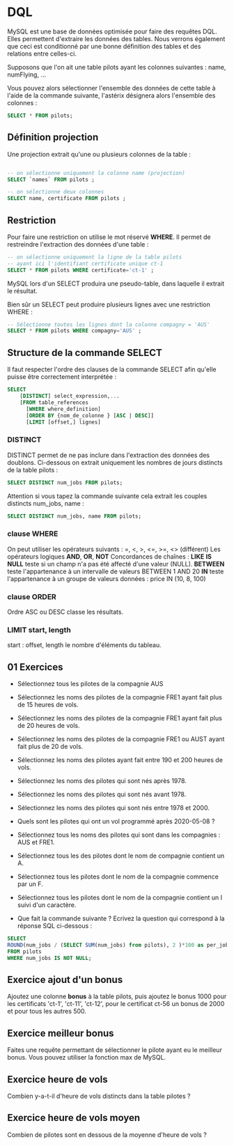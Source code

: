 # DQL

MySQL est une base de données optimisée pour faire des requêtes DQL. Elles permettent d'extraire les données des tables. Nous verrons également que ceci est conditionné par une bonne définition des tables et des relations entre celles-ci.

Supposons que l'on ait une table pilots ayant les colonnes suivantes : name, numFlying, ...

Vous pouvez alors sélectionner l'ensemble des données de cette table à l'aide de la commande suivante, l'astérix désignera alors l'ensemble des colonnes :

```sql
SELECT * FROM pilots;
```

## Définition projection

Une projection extrait qu'une ou plusieurs colonnes de la table :

```sql

-- on sélectionne uniquement la colonne name (projection)
SELECT `names` FROM pilots ;

-- on sélectionne deux colonnes
SELECT name, certificate FROM pilots ;

```

## Restriction

Pour faire une restriction on utilise le mot réservé **WHERE**. Il permet de restreindre l'extraction des données d'une table :

```sql
-- on sélectionne uniquement la ligne de la table pilots
-- ayant ici l'identifiant certificate unique ct-1
SELECT * FROM pilots WHERE certificate='ct-1' ;
```

MySQL lors d'un SELECT produira une pseudo-table, dans laquelle il extrait le résultat.

Bien sûr un SELECT peut produire plusieurs lignes avec une restriction WHERE :

```sql
-- Sélectionne toutes les lignes dont la colonne compagny = 'AUS'
SELECT * FROM pilots WHERE compagny='AUS' ;
```

## Structure de la commande SELECT

Il faut respecter l'ordre des clauses de la commande SELECT afin qu'elle puisse être correctement interprétée :

```sql
SELECT
    [DISTINCT] select_expression,...
    [FROM table_references
      [WHERE where_definition]
      [ORDER BY {nom_de_colonne } [ASC | DESC]]
      [LIMIT [offset,] lignes]
```

### DISTINCT

DISTINCT permet de ne pas inclure dans l'extraction des données des doublons. Ci-dessous on extrait uniquement les nombres de jours distincts de la table pilots :

```sql
SELECT DISTINCT num_jobs FROM pilots;
```

Attention si vous tapez la commande suivante cela extrait les couples distincts num_jobs, name :

```sql
SELECT DISTINCT num_jobs, name FROM pilots;
```

### clause WHERE

On peut utiliser les opérateurs suivants :
=, <, >, <=, >=, <> (différent)
Les opérateurs logiques **AND**, **OR**, **NOT**
Concordances de chaînes : **LIKE**
**IS NULL** teste si un champ n'a pas été affecté d'une valeur (NULL).
**BETWEEN** teste l'appartenance à un intervalle de valeurs BETWEEN 1 AND 20
**IN** teste l'appartenance à un groupe de valeurs données : price IN (10, 8, 100)

### clause ORDER

Ordre ASC ou DESC classe les résultats.

### LIMIT start, length

start : offset,  length le nombre d'éléments du tableau.

## 01 Exercices

- Sélectionnez tous les pilotes de la compagnie AUS

- Sélectionnez les noms des pilotes de la compagnie FRE1 ayant fait plus de 15 heures de vols.

- Sélectionnez les noms des pilotes de la compagnie FRE1 ayant fait plus de 20 heures de vols.

- Sélectionnez les noms des pilotes de la compagnie FRE1 ou AUST ayant fait plus de 20 de vols.

- Sélectionnez les noms des pilotes ayant fait entre 190 et 200 heures de vols.

- Sélectionnez les noms des pilotes qui sont nés après 1978.

- Sélectionnez les noms des pilotes qui sont nés avant 1978.

- Sélectionnez les noms des pilotes qui sont nés entre 1978 et 2000.

- Quels sont les pilotes qui ont un vol programmé après 2020-05-08 ?

- Sélectionnez tous les noms des pilotes qui sont dans les compagnies : AUS et FRE1.

- Sélectionnez tous les des pilotes dont le nom de compagnie contient un A.

- Sélectionnez tous les pilotes dont le nom de la compagnie commence par un F.

- Sélectionnez tous les pilotes dont le nom de la compagnie contient un I suivi d'un caractère.

- Que fait la commande suivante ? Ecrivez la question qui correspond à la réponse SQL ci-dessous :

```sql
SELECT 
ROUND(num_jobs / (SELECT SUM(num_jobs) from pilots), 2 )*100 as per_job 
FROM pilots 
WHERE num_jobs IS NOT NULL;
```

## Exercice ajout d'un bonus

Ajoutez une colonne **bonus** à la table pilots, puis ajoutez le bonus 1000 pour les certificats 'ct-1', 'ct-11', 'ct-12', pour le certificat ct-56 un bonus de 2000 et pour tous les autres 500.

## Exercice meilleur bonus

Faites une requête permettant de sélectionner le pilote ayant eu le meilleur bonus. Vous pouvez utiliser la fonction max de MySQL.

## Exercice heure de vols

Combien y-a-t-il d'heure de vols distincts dans la table pilotes ?

## Exercice heure de vols moyen

Combien de pilotes sont en dessous de la moyenne d'heure de vols ?
